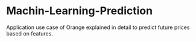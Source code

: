 # Machin-Learning-Prediction
Application use case of Orange explained in detail to predict future prices based on features.
